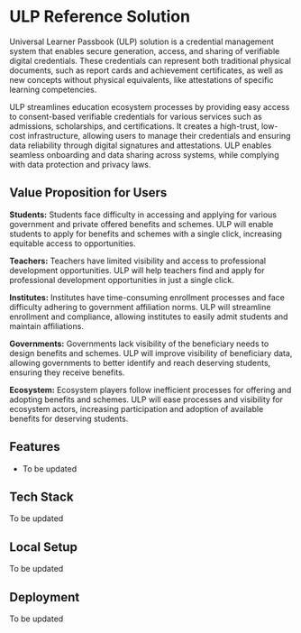 # ULP Reference Solution

Universal Learner Passbook (ULP) solution is a credential management system that enables secure generation, access, and sharing of verifiable digital credentials. These credentials can represent both traditional physical documents, such as report cards and achievement certificates, as well as new concepts without physical equivalents, like attestations of specific learning competencies.
	
ULP streamlines education ecosystem processes by providing easy access to consent-based verifiable credentials for various services such as admissions, scholarships, and certifications. It creates a high-trust, low-cost infrastructure, allowing users to manage their credentials and ensuring data reliability through digital signatures and attestations. ULP enables seamless onboarding and data sharing across systems, while complying with data protection and privacy laws.

## Value Proposition for Users

**Students:** Students face difficulty in accessing and applying for various government and private offered benefits and schemes. ULP will enable students to apply for benefits and schemes with a single click, increasing equitable access to opportunities.

**Teachers:** Teachers have limited visibility and access to professional development opportunities. ULP will help teachers find and apply for professional development opportunities in just a single click.

**Institutes:** Institutes have time-consuming enrollment processes and face difficulty adhering to government affiliation norms. ULP will streamline enrollment and compliance, allowing institutes to easily admit students and maintain affiliations.

**Governments:** Governments lack visibility of the beneficiary needs to design benefits and schemes. ULP will improve visibility of beneficiary data, allowing governments to better identify and reach deserving students, ensuring they receive benefits.

**Ecosystem:** Ecosystem players follow inefficient processes for offering and adopting benefits and schemes. ULP will ease processes and visibility for ecosystem actors, increasing participation and adoption of available benefits for deserving students.

## Features
- To be updated

## Tech Stack
To be updated

## Local Setup
To be updated

## Deployment
To be updated
